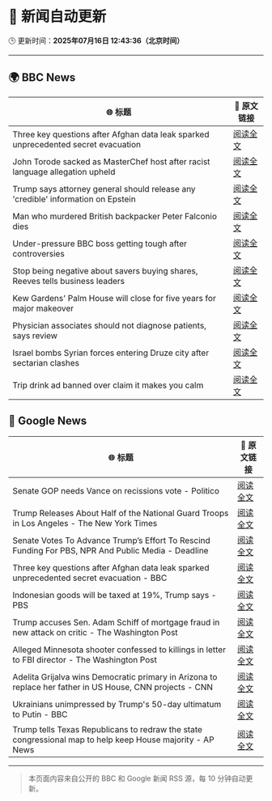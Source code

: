 # 🧠 新闻自动更新

🕒 更新时间：**2025年07月16日 12:43:36（北京时间）**

---

## 🌍 BBC News

| 🌐 标题 | 🔗 原文链接 |
|--------|-------------|
| Three key questions after Afghan data leak sparked unprecedented secret evacuation | [阅读全文](https://www.bbc.com/news/articles/c9w12kdg5zko) |
| John Torode sacked as MasterChef host after racist language allegation upheld | [阅读全文](https://www.bbc.com/news/articles/c8j1vzngdjpo) |
| Trump says attorney general should release any 'credible' information on Epstein | [阅读全文](https://www.bbc.com/news/articles/ckgl4dl334go) |
| Man who murdered British backpacker Peter Falconio dies | [阅读全文](https://www.bbc.com/news/articles/cjrlg4x8e78o) |
| Under-pressure BBC boss getting tough after controversies | [阅读全文](https://www.bbc.com/news/articles/c20pyjggzzro) |
| Stop being negative about savers buying shares, Reeves tells business leaders | [阅读全文](https://www.bbc.com/news/articles/cn4ld9v73dzo) |
| Kew Gardens' Palm House will close for five years for major makeover | [阅读全文](https://www.bbc.com/news/articles/cpwq08rxxklo) |
| Physician associates should not diagnose patients, says review | [阅读全文](https://www.bbc.com/news/articles/c70r7d7z0wro) |
| Israel bombs Syrian forces entering Druze city after sectarian clashes | [阅读全文](https://www.bbc.com/news/articles/c89e3j4e911o) |
| Trip drink ad banned over claim it makes you calm | [阅读全文](https://www.bbc.com/news/articles/c14e2d2ednpo) |

## 📰 Google News

| 🌐 标题 | 🔗 原文链接 |
|--------|-------------|
| Senate GOP needs Vance on recissions vote - Politico | [阅读全文](https://news.google.com/rss/articles/CBMirAFBVV95cUxNUkpNUWhJXzFYaklsaVZuMUp4SnRvZlZXRkVYTWJnX3lWSFFVRVhFejlvYm1fUU5tTkVuR2hsU0lDUTRMazFBOEQ1clB6R2FHb0tJTi1PVUVqTGx0Ujc0UVVyV2dydngwRVl6Rm9fX0EyeUV4RVJWaWhBOU1SZmExQXljUkVXakhxemE3ZnM1eW9LTEI4T09LcUVnOG5MdWNnYTR4dTNDeTV3dWI4?oc=5) |
| Trump Releases About Half of the National Guard Troops in Los Angeles - The New York Times | [阅读全文](https://news.google.com/rss/articles/CBMigAFBVV95cUxNVU5MTTg5SDNleDg3S3JtV1pEUTJsek4wSy03ZHJUYURVNWxzNDZUVjJyQlBJZ1NaS0JnSkRRSEc3TFJpRVpGV3ZMMXRGVHk0N2wtRm1ub0JiWWlhakJmQnAwT3dVTldVc0hnX0VVdjZ0WHdzdUQtMWJzd3lGY1JsTw?oc=5) |
| Senate Votes To Advance Trump’s Effort To Rescind Funding For PBS, NPR And Public Media - Deadline | [阅读全文](https://news.google.com/rss/articles/CBMimAFBVV95cUxQTDFPaGtaakU1MUtRNWF6T0FuVU96Qk4xZEg0bkhBUGJjeXhVSXpKTlJKMjdSV2RTN0ZiSEJUMDJ2dzgxOEJzWDIyaHNwUjllQVVaazZKaXEtalF6eU10SXRpX0pWa1d4aUJOT2lWN002Q3J0QmJHUVVWVUFtSkU5M1JIa1RuU3VKT19PRTV3cVBsWS1yRkpPeg?oc=5) |
| Three key questions after Afghan data leak sparked unprecedented secret evacuation - BBC | [阅读全文](https://news.google.com/rss/articles/CBMiWkFVX3lxTE5vUVJzUWtmX3B5bTM4WkJOS28xRkhWemJQSHBjUU4zUXoyUll0RWtybXprUXg0dW9fSGh4WnBMVTRBNzVPWTV4OG9xQklMX1pKNWE0M1NiclUzUdIBX0FVX3lxTE15T05Ra24wbFZPTlFNeWxVY2FZd3dKTTdXZEN4M082NG9tcXIxcUxRcVZJWGwzMExQeGhWS3dJMUlJLVlFSmtYaERoVHdLOTgtZmdITzlVTmRGMTBEMk9v?oc=5) |
| Indonesian goods will be taxed at 19%, Trump says - PBS | [阅读全文](https://news.google.com/rss/articles/CBMiigFBVV95cUxNa0xPOC1Bb0ZCYTlibGxURzBuMnZLT1ZxVkJBa05LYnRPUmpsRl9WSjE0OGduWDdlUXRGQ3dfTXFYai0zVlplOXBhNFV2NjBEU1diVnoxdlhybDE0UndkU3V6RmtZMFkySkZpQzhJYVUtTTdES1NOOWJpdWloOS02SnQ1eUJ4cHExZmfSAY8BQVVfeXFMTjhaNHJwWEpNQ2VGSTI4UEs1MGZQUFFOdE9zck5UWW5ycF8wdTU5ZjFWNU5kNWU5aEp5Q2tTQW85WjFaRjg3MjZwbGRQM1FndGM4Nml3b3hSSFdOUVptdEltSkE0d1NweUdHc0R4VHFDY2htMm5SanlULWVTQjR5NDBEZkdMdkJFYmRXYmkxSmM?oc=5) |
| Trump accuses Sen. Adam Schiff of mortgage fraud in new attack on critic - The Washington Post | [阅读全文](https://news.google.com/rss/articles/CBMihgFBVV95cUxOdTFnM0ZsY1N3VUY0c2R5NEttWGNxbmgxM0tuOXY3bjd5ZC1fc09fVWF0TThELVQ2b2JreEVGbGVaQ1FQV3VRY0JtWHQtRHVWclAteU1KTWk2NGJ5eWx1TFFPWjdQSS1hSElSVmNuVU1sT1ZYYlVLSkVYaVhVaTgxZFVudnhlZw?oc=5) |
| Alleged Minnesota shooter confessed to killings in letter to FBI director - The Washington Post | [阅读全文](https://news.google.com/rss/articles/CBMimgFBVV95cUxNMlNyaWNnbFBNZU51SHZPQzZEQS1TVzk0T2tpRDRkcWxNclNaUy1CN1Rndkg4RG1pRW5JVjY5RWp4VWVaTVRoeWZZemFFNmc4azlYbXcxSE10ZGNXelA5Z1g2MmJXWEhpZjRoTmdhanZCMHJPUGdYdGRoVmtMVWlEckNUNEVuaDMxcHpNRWxjQUJmZGZLYkFGWUJn?oc=5) |
| Adelita Grijalva wins Democratic primary in Arizona to replace her father in US House, CNN projects - CNN | [阅读全文](https://news.google.com/rss/articles/CBMiiAFBVV95cUxPN3dOQnF0eFl4d2FMcXlpMjhDOW1XXzJHOHYxMXM0V2ZOaW5NZWFxaXd2dWs4YUdWTExwT3BWMG9JVl9pdkEtVXdnQUFrSE1EQ3BVSWNseHNKVG1ibC00Y3RmODBoVk5SQm5PaG5KOEtpd3A1ZDZ6SEJYMVpiQU5sWVpRZWFSUndL0gGOAUFVX3lxTFBlMEpVeEZPMkRFYWREZjhTQVhqUmcwUW5Ra3VuZkNfaU5VOER5cVp0bUEweU1tRU5fMEtORmhNc0FmTlA5VmJsYm9LRGFIVDNTb3RXSGRic3RpbUZ2VUdWQ2VjUGM0MmI5SW8tV3RjTl9LWmphVzFmVExoZlI4RHMzSUVnUFVIZjBHNmVFUFE?oc=5) |
| Ukrainians unimpressed by Trump's 50-day ultimatum to Putin - BBC | [阅读全文](https://news.google.com/rss/articles/CBMiWkFVX3lxTFBCbV9vM2p5RUdtNXB4RHkxY09IVlM2TFRZcjc2bFFXcE9FMk41cmRnYTA3SXB3YVJDa3R3cnItY1pzRm1OTklQTEY3ek43V2RjY3lDZmRRU0dXUdIBX0FVX3lxTE9WRkt5LUp4SUNNZnVvUTNzQnFUUzVTMjV5dHhZb2tOZ1BKZG9kTDhuRFk5YTYxV2sxTXd2VXdyeXRISlRDVVNSQ0tsVlpzb3VJa3dwRnN2T183R3A5QVo4?oc=5) |
| Trump tells Texas Republicans to redraw the state congressional map to help keep House majority - AP News | [阅读全文](https://news.google.com/rss/articles/CBMisgFBVV95cUxPZDhaU2NHX09JQlZTQjc4dC1PVXNMRnRkMDFJanZqVEctc2dabW91UFVfbEF3clJkZ1Y3QTRVQndXQUc2Nk1tZUN5TTF1bnFfY090UGV4eFQ2MTB6eDg2U2ZoNEF1Q3lXRGpEUnpSZUNQSFN4MjNQbE81R0h0VHh4WEtMTGRwcndNeEpxTkFlQmdNQnk5TWd3Wkl4M3JQSHlBSTB0ckN5VkxGVHRyazVXbHRB?oc=5) |

---
> 本页面内容来自公开的 BBC 和 Google 新闻 RSS 源，每 10 分钟自动更新。